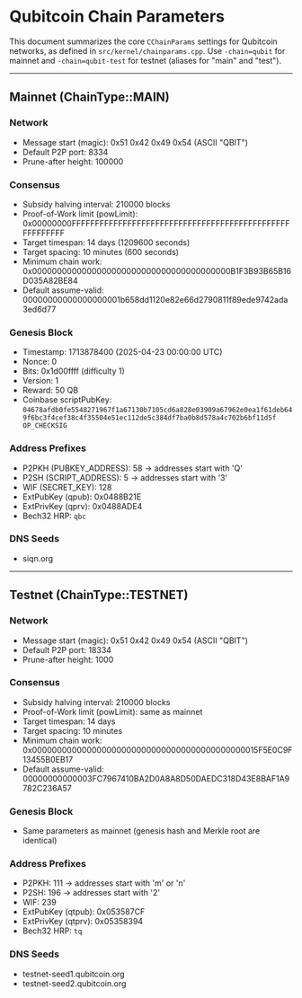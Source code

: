  # Qubitcoin Chain Parameters

This document summarizes the core `CChainParams` settings for Qubitcoin networks, as defined in `src/kernel/chainparams.cpp`.
Use `-chain=qubit` for mainnet and `-chain=qubit-test` for testnet (aliases for "main" and "test").

 ---
 ## Mainnet (ChainType::MAIN)

 ### Network
 - Message start (magic): 0x51 0x42 0x49 0x54 (ASCII "QBIT")
 - Default P2P port: 8334
 - Prune-after height: 100000

 ### Consensus
 - Subsidy halving interval: 210000 blocks
 - Proof-of-Work limit (powLimit): 0x00000000FFFFFFFFFFFFFFFFFFFFFFFFFFFFFFFFFFFFFFFFFFFFFFFFFFFFFFFF
 - Target timespan: 14 days (1209600 seconds)
 - Target spacing: 10 minutes (600 seconds)
 - Minimum chain work: 0x0000000000000000000000000000000000000000B1F3B93B65B16D035A82BE84
 - Default assume-valid: 00000000000000000001b658dd1120e82e66d2790811f89ede9742ada3ed6d77

 ### Genesis Block
 - Timestamp: 1713878400 (2025-04-23 00:00:00 UTC)
 - Nonce: 0
 - Bits: 0x1d00ffff (difficulty 1)
 - Version: 1
 - Reward: 50 QB
 - Coinbase scriptPubKey: `04678afdb0fe5548271967f1a67130b7105cd6a828e03909a67962e0ea1f61deb649f6bc3f4cef38c4f35504e51ec112de5c384df7ba0b8d578a4c702b6bf11d5f OP_CHECKSIG`

 ### Address Prefixes
 - P2PKH (PUBKEY_ADDRESS): 58 → addresses start with 'Q'
 - P2SH (SCRIPT_ADDRESS): 5  → addresses start with '3'
 - WIF (SECRET_KEY): 128
 - ExtPubKey (qpub): 0x0488B21E
 - ExtPrivKey (qprv): 0x0488ADE4
 - Bech32 HRP: `qbc`

 ### DNS Seeds
- siqn.org

 ---
 ## Testnet (ChainType::TESTNET)

 ### Network
 - Message start (magic): 0x51 0x42 0x49 0x54 (ASCII "QBIT")
 - Default P2P port: 18334
 - Prune-after height: 1000

 ### Consensus
 - Subsidy halving interval: 210000 blocks
 - Proof-of-Work limit (powLimit): same as mainnet
 - Target timespan: 14 days
 - Target spacing: 10 minutes
 - Minimum chain work: 0x0000000000000000000000000000000000000000000015F5E0C9F13455B0EB17
 - Default assume-valid: 00000000000003FC7967410BA2D0A8A8D50DAEDC318D43E8BAF1A9782C236A57

 ### Genesis Block
 - Same parameters as mainnet (genesis hash and Merkle root are identical)

 ### Address Prefixes
 - P2PKH: 111 → addresses start with 'm' or 'n'
 - P2SH: 196 → addresses start with '2'
 - WIF: 239
 - ExtPubKey (qtpub): 0x053587CF
 - ExtPrivKey (qtprv): 0x05358394
 - Bech32 HRP: `tq`

 ### DNS Seeds
 - testnet-seed1.qubitcoin.org
 - testnet-seed2.qubitcoin.org